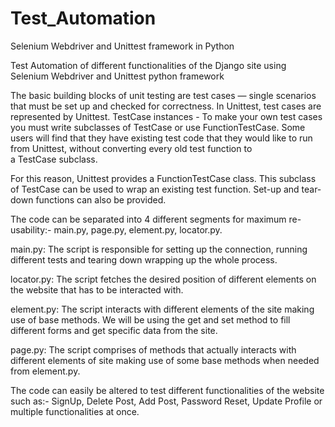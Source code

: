 # Test_Automation
Selenium Webdriver and Unittest framework in Python


Test Automation of different functionalities of the Django site using Selenium Webdriver and Unittest python framework


The basic building blocks of unit testing are test cases — single scenarios that must be set up and checked for correctness. In Unittest, test cases are represented by Unittest. TestCase instances - To make your own test cases you must write subclasses of TestCase or use FunctionTestCase. Some users will find that they have existing test code that they would like to run from Unittest, without converting every old test function to a TestCase subclass.

For this reason, Unittest provides a FunctionTestCase class. This subclass of TestCase can be used to wrap an existing test function. Set-up and tear-down functions can also be provided.

The code can be separated into 4 different segments for maximum re-usability:- main.py, page.py, element.py, locator.py.

main.py:
The script is responsible for setting up the connection, running different tests and tearing down wrapping up the whole process.

locator.py:
The script fetches the desired position of different elements on the website that has to be interacted with.

element.py:
The script interacts with different elements of the site making use of base methods.
We will be using the get and set method to fill different forms and get specific data from the site.

page.py:
The script comprises of methods that actually interacts with different elements of site making use of some base methods when needed from element.py.

The code can easily be altered to test different functionalities of the website such as:- SignUp, Delete Post, Add Post, Password Reset, Update Profile or multiple functionalities at once.
